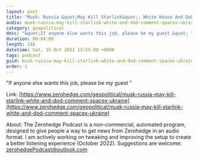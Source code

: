 ```yaml
---
layout: post
title: "Musk: Russia &quot;May Kill Starlink&quot;; White House And DoD Comment On SpaceX For Ukraine"
audio: musk-russia-may-kill-starlink-white-and-dod-comment-spacex-ukraine-0
category: geopolitical
desc: "&quot;If anyone else wants this job, please be my guest &quot; "
duration: 00:04:08
length: 248
datetime: Sat, 15 Oct 2022 13:55:00 +0000
tags: podcast
guid: musk-russia-may-kill-starlink-white-and-dod-comment-spacex-ukraine-0
order: 1
---
```

&quot;If anyone else wants this job, please be my guest &quot; 

Link: [https://www.zerohedge.com/geopolitical/musk-russia-may-kill-starlink-white-and-dod-comment-spacex-ukraine](https://www.zerohedge.com/geopolitical/musk-russia-may-kill-starlink-white-and-dod-comment-spacex-ukraine)

About: The Zerohedge Podcast is a non-commercial, automated program, designed to give people a way to get news from Zerohedge in an audio format.  I am actively working on tweaking and improving the setup to create a better listening experience (October 2022).  Suggestions are welcome: [zerohedgePodcast@outlook.com](mailto:zerohedgePodcast@outlook.com)